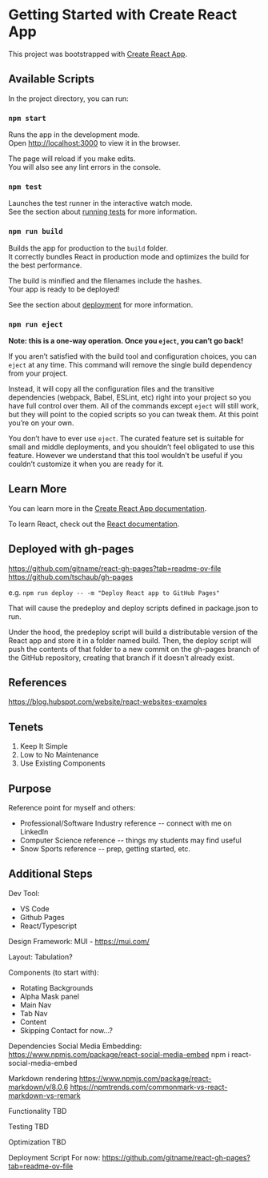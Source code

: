 # Getting Started with Create React App

This project was bootstrapped with [Create React App](https://github.com/facebook/create-react-app).

## Available Scripts

In the project directory, you can run:

### `npm start`

Runs the app in the development mode.\
Open [http://localhost:3000](http://localhost:3000) to view it in the browser.

The page will reload if you make edits.\
You will also see any lint errors in the console.

### `npm test`

Launches the test runner in the interactive watch mode.\
See the section about [running tests](https://facebook.github.io/create-react-app/docs/running-tests) for more information.

### `npm run build`

Builds the app for production to the `build` folder.\
It correctly bundles React in production mode and optimizes the build for the best performance.

The build is minified and the filenames include the hashes.\
Your app is ready to be deployed!

See the section about [deployment](https://facebook.github.io/create-react-app/docs/deployment) for more information.

### `npm run eject`

**Note: this is a one-way operation. Once you `eject`, you can’t go back!**

If you aren’t satisfied with the build tool and configuration choices, you can `eject` at any time. This command will remove the single build dependency from your project.

Instead, it will copy all the configuration files and the transitive dependencies (webpack, Babel, ESLint, etc) right into your project so you have full control over them. All of the commands except `eject` will still work, but they will point to the copied scripts so you can tweak them. At this point you’re on your own.

You don’t have to ever use `eject`. The curated feature set is suitable for small and middle deployments, and you shouldn’t feel obligated to use this feature. However we understand that this tool wouldn’t be useful if you couldn’t customize it when you are ready for it.

## Learn More

You can learn more in the [Create React App documentation](https://facebook.github.io/create-react-app/docs/getting-started).

To learn React, check out the [React documentation](https://reactjs.org/).

## Deployed with gh-pages
https://github.com/gitname/react-gh-pages?tab=readme-ov-file
https://github.com/tschaub/gh-pages

e.g.
`npm run deploy -- -m "Deploy React app to GitHub Pages"`

That will cause the predeploy and deploy scripts defined in package.json to run.

Under the hood, the predeploy script will build a distributable version of the React app and store it in a folder named build. Then, the deploy script will push the contents of that folder to a new commit on the gh-pages branch of the GitHub repository, creating that branch if it doesn't already exist.

## References
https://blog.hubspot.com/website/react-websites-examples

## Tenets
1. Keep It Simple
2. Low to No Maintenance
3. Use Existing Components

## Purpose
Reference point for myself and others:
* Professional/Software Industry reference -- connect with me on LinkedIn
* Computer Science reference -- things my students may find useful
* Snow Sports reference -- prep, getting started, etc.

## Additional Steps
Dev Tool:
* VS Code
* Github Pages
* React/Typescript

Design Framework:
MUI - https://mui.com/

Layout:
Tabulation?

Components (to start with):
* Rotating Backgrounds
* Alpha Mask panel
* Main Nav
* Tab Nav
* Content
* Skipping Contact for now...?

Dependencies
Social Media Embedding:
https://www.npmjs.com/package/react-social-media-embed
npm i react-social-media-embed

Markdown rendering
https://www.npmjs.com/package/react-markdown/v/8.0.6
https://npmtrends.com/commonmark-vs-react-markdown-vs-remark

Functionality
TBD

Testing
TBD

Optimization
TBD

Deployment Script
For now: https://github.com/gitname/react-gh-pages?tab=readme-ov-file
